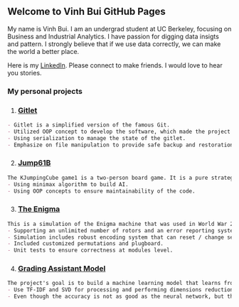 ## Welcome to Vinh Bui GitHub Pages

My name is Vinh Bui. I am an undergrad student at UC Berkeley, focusing on Business and Industrial Analytics.
I have passion for digging data insigts and pattern. I strongly believe that if we use data correctly, we can
make the world a better place.

Here is my [LinkedIn](https://www.linkedin.com/in/vinh-bui-ds/). Please connect to make friends. I would love to hear
you stories.


### My personal projects

1. ### [Gitlet](https://github.com/vinhqbui/Gitlet)


```markdown
- Gitlet is a simplified version of the famous Git.
- Utilized OOP concept to develop the software, which made the project easier to do maintenance and expand.
- Using serialization to manage the state of the gitlet.
- Emphasize on file manipulation to provide safe backup and restoration of files.
```
 
2. ### [Jump61B](https://github.com/vinhqbui/Jump61B)


```markdown
The KJumpingCube game1 is a two-person board game. It is a pure strategy game, involving no element of chance.
- Using minimax algorithm to build AI.
- Using OOP concepts to ensure maintainability of the code.
```

3. ### [The Enigma](https://github.com/vinhqbui/the-Enigma)


```markdown
This is a simulation of the Enigma machine that was used in World War 2.
- Supporting an unlimited number of rotors and an error reporting system.
- Simulation includes robust encoding system that can reset / change settings within the config files.
- Included customized permutations and plugboard.
- Unit tests to ensure correctness at modules level.
```

4. ### [Grading Assistant Model](https://github.com/vinhqbui/Grading-Essay)


```markdown
The project's goal is to build a machine learning model that learns from previous graded essays to predict the scores of new essays.
- Use TF-IDF and SVD for processing and performing dimensions reduction of the data. K-Nearest Neighbors is applied for the learning model.
- Even though the accuracy is not as good as the neural network, but the results are more understandable for non-technical viewers.
```
